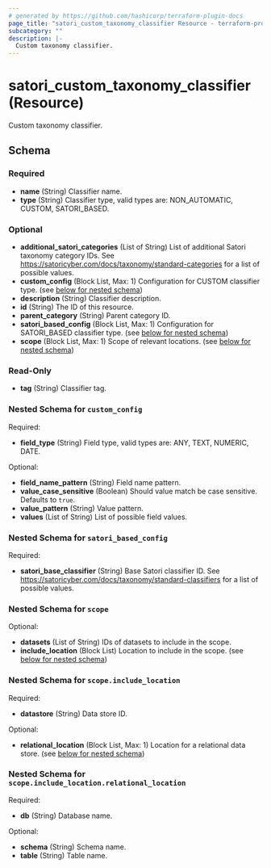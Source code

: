 ```yaml
---
# generated by https://github.com/hashicorp/terraform-plugin-docs
page_title: "satori_custom_taxonomy_classifier Resource - terraform-provider-satori"
subcategory: ""
description: |-
  Custom taxonomy classifier.
---
```


# satori_custom_taxonomy_classifier (Resource)

Custom taxonomy classifier.



<!-- schema generated by tfplugindocs -->
## Schema

### Required

- **name** (String) Classifier name.
- **type** (String) Classifier type, valid types are: NON_AUTOMATIC, CUSTOM, SATORI_BASED.

### Optional

- **additional_satori_categories** (List of String) List of additional Satori taxonomy category IDs.
See https://satoricyber.com/docs/taxonomy/standard-categories for a list of possible values.
- **custom_config** (Block List, Max: 1) Configuration for CUSTOM classifier type. (see [below for nested schema](#nestedblock--custom_config))
- **description** (String) Classifier description.
- **id** (String) The ID of this resource.
- **parent_category** (String) Parent category ID.
- **satori_based_config** (Block List, Max: 1) Configuration for SATORI_BASED classifier type. (see [below for nested schema](#nestedblock--satori_based_config))
- **scope** (Block List, Max: 1) Scope of relevant locations. (see [below for nested schema](#nestedblock--scope))

### Read-Only

- **tag** (String) Classifier tag.

<a id="nestedblock--custom_config"></a>
### Nested Schema for `custom_config`

Required:

- **field_type** (String) Field type, valid types are: ANY, TEXT, NUMERIC, DATE.

Optional:

- **field_name_pattern** (String) Field name pattern.
- **value_case_sensitive** (Boolean) Should value match be case sensitive. Defaults to `true`.
- **value_pattern** (String) Value pattern.
- **values** (List of String) List of possible field values.


<a id="nestedblock--satori_based_config"></a>
### Nested Schema for `satori_based_config`

Required:

- **satori_base_classifier** (String) Base Satori classifier ID.
See https://satoricyber.com/docs/taxonomy/standard-classifiers for a list of possible values.


<a id="nestedblock--scope"></a>
### Nested Schema for `scope`

Optional:

- **datasets** (List of String) IDs of datasets to include in the scope.
- **include_location** (Block List) Location to include in the scope. (see [below for nested schema](#nestedblock--scope--include_location))

<a id="nestedblock--scope--include_location"></a>
### Nested Schema for `scope.include_location`

Required:

- **datastore** (String) Data store ID.

Optional:

- **relational_location** (Block List, Max: 1) Location for a relational data store. (see [below for nested schema](#nestedblock--scope--include_location--relational_location))

<a id="nestedblock--scope--include_location--relational_location"></a>
### Nested Schema for `scope.include_location.relational_location`

Required:

- **db** (String) Database name.

Optional:

- **schema** (String) Schema name.
- **table** (String) Table name.


